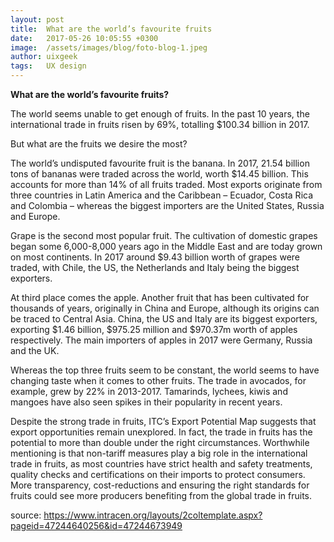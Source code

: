 ```yaml
---
layout: post
title:  What are the world’s favourite fruits
date:   2017-05-26 10:05:55 +0300
image:  /assets/images/blog/foto-blog-1.jpeg
author: uixgeek
tags:   UX design
---
```


**What are the world’s favourite fruits?**

The world seems unable to get enough of fruits. In the past 10 years, the international trade in fruits risen by 69%, totalling $100.34 billion in 2017.

But what are the fruits we desire the most?

The world’s undisputed favourite fruit is the banana. In 2017, 21.54 billion tons of bananas were traded across the world, worth $14.45 billion. This accounts for more than 14% of all fruits traded. Most exports originate from three countries in Latin America and the Caribbean – Ecuador, Costa Rica and Colombia – whereas the biggest importers are the United States, Russia and Europe.

Grape is the second most popular fruit. The cultivation of domestic grapes began some 6,000-8,000 years ago in the Middle East and are today grown on most continents. In 2017 around $9.43 billion worth of grapes were traded, with Chile, the US, the Netherlands and Italy being the biggest exporters.

At third place comes the apple. Another fruit that has been cultivated for thousands of years, originally in China and Europe, although its origins can be traced to Central Asia. China, the US and Italy are its biggest exporters, exporting $1.46 billion, $975.25 million and $970.37m worth of apples respectively. The main importers of apples in 2017 were Germany, Russia and the UK.

Whereas the top three fruits seem to be constant, the world seems to have changing taste when it comes to other fruits. The trade in avocados, for example, grew by 22% in 2013-2017. Tamarinds, lychees, kiwis and mangoes have also seen spikes in their popularity in recent years.

Despite the strong trade in fruits, ITC’s Export Potential Map suggests that export opportunities remain unexplored. In fact, the trade in fruits has the potential to more than double under the right circumstances. Worthwhile mentioning is that non-tariff measures play a big role in the international trade in fruits, as most countries have strict health and safety treatments, quality checks and certifications on their imports to protect consumers. More transparency, cost-reductions and ensuring the right standards for fruits could see more producers benefiting from the global trade in fruits.

source: https://www.intracen.org/layouts/2coltemplate.aspx?pageid=47244640256&id=47244673949
